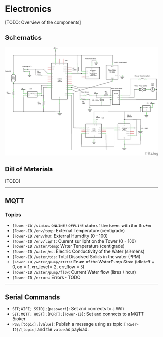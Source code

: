 # Electronics

[TODO: Overview of the components]

## Schematics
![hydroponics_schem](hydroponics_schem.png)

## Bill of Materials

[TODO]

---

## MQTT

### Topics

* `[Tower-ID]/status`: `ONLINE` / `OFFLINE` state of the tower with the Broker
* `[Tower-ID]/env/temp`: External Temperature (centigrade)
* `[Tower-ID]/env/hum`: External Humidity (0 - 100)
* `[Tower-ID]/env/light`: Current sunlight on the Tower (0 - 100)
* `[Tower-ID]/water/temp`: Water Temperature (centigrade)
* `[Tower-ID]/water/ec`: Electric Conductivity of the Water (siemens)
* `[Tower-ID]/water/tds`: Total Dissolved Solids in the water (PPM) 
* `[Tower-ID]/water/pump/state`: Enum of the WaterPump State (idle/off = 0, on = 1, err_level = 2, err_flow = 3)
* `[Tower-ID]/water/pump/flow`: Current Water flow (litres / hour)
* `[Tower-ID]/errors`: Errors - TODO

---

## Serial Commands

* `SET;WIFI;[SSID];[password]`: Set and connects to a Wifi
* `SET;MQTT;[HOST];[PORT];[Tower-ID]`: Set and connects to a MQTT Broker
* `PUB;[topic];[value]`: Publish a message using as topic `[Tower-ID]/[topic]` and the `value` as payload.

